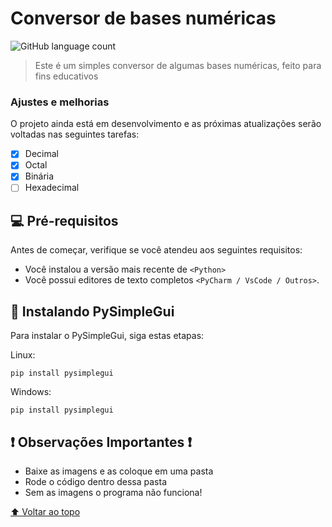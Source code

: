 # Conversor de bases numéricas

<!---Esses são exemplos. Veja https://shields.io para outras pessoas ou para personalizar este conjunto de escudos. Você pode querer incluir dependências, status do projeto e informações de licença aqui--->

![GitHub language count](https://img.shields.io/github/languages/count/peh3k/conversor-de-bases-numericas?style=for-the-badge)


> Este é um simples conversor de algumas bases numéricas, feito para fins educativos

### Ajustes e melhorias

O projeto ainda está em desenvolvimento e as próximas atualizações serão voltadas nas seguintes tarefas:

- [x] Decimal
- [x] Octal
- [x] Binária
- [ ] Hexadecimal

## 💻 Pré-requisitos

Antes de começar, verifique se você atendeu aos seguintes requisitos:
<!---Estes são apenas requisitos de exemplo. Adicionar, duplicar ou remover conforme necessário--->
* Você instalou a versão mais recente de `<Python>`
* Você possui editores de texto completos `<PyCharm / VsCode / Outros>`.


## 🚀 Instalando PySimpleGui

Para instalar o PySimpleGui, siga estas etapas:

Linux:
```
pip install pysimplegui
```

Windows:
```
pip install pysimplegui
```
## ❗ Observações Importantes ❗
- Baixe as imagens e as coloque em uma pasta
- Rode o código dentro dessa pasta
- Sem as imagens o programa não funciona!


[⬆ Voltar ao topo](#conversor-de-bases-numericas)<br>

